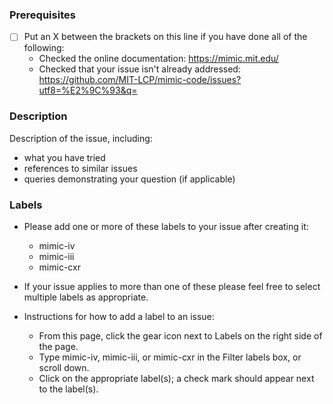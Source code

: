 ### Prerequisites

* [ ] Put an X between the brackets on this line if you have done all of the following:
    * Checked the online documentation: https://mimic.mit.edu/
    * Checked that your issue isn't already addressed: https://github.com/MIT-LCP/mimic-code/issues?utf8=%E2%9C%93&q=

### Description

Description of the issue, including:
* what you have tried
* references to similar issues
* queries demonstrating your question (if applicable)

### Labels
* Please add one or more of these labels to your issue after creating it: 
  * mimic-iv
  * mimic-iii
  * mimic-cxr
* If your issue applies to more than one of these please feel free to select multiple labels as appropriate.

* Instructions for how to add a label to an issue:
  * From this page, click the gear icon next to Labels on the right side of the page.
  * Type mimic-iv, mimic-iii, or mimic-cxr in the Filter labels box, or scroll down.
  * Click on the appropriate label(s); a check mark should appear next to the label(s).